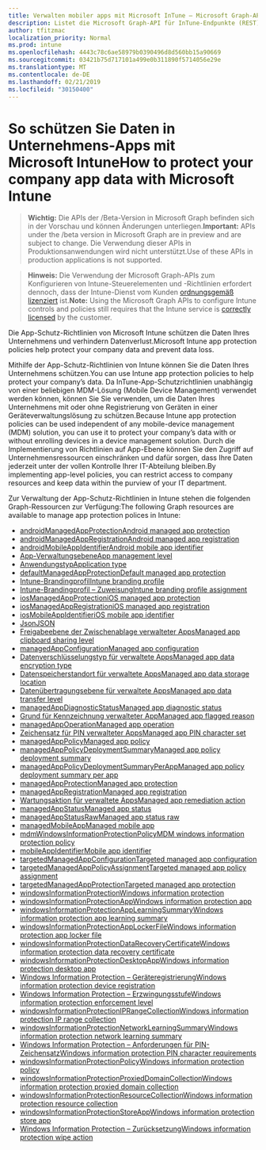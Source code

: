 ```yaml
---
title: Verwalten mobiler apps mit Microsoft InTune – Microsoft Graph-API
description: Listet die Microsoft Graph-API für InTune-Endpunkte (REST) im Zusammenhang mit Mobile-App-Verwaltung (MAM) für eine mandantenorganisation auf.
author: tfitzmac
localization_priority: Normal
ms.prod: intune
ms.openlocfilehash: 4443c78c6ae58979b0390496d8d560bb15a90669
ms.sourcegitcommit: 03421b75d717101a499e0b311890f5714056e29e
ms.translationtype: MT
ms.contentlocale: de-DE
ms.lasthandoff: 02/21/2019
ms.locfileid: "30150400"
---
```

# <a name="how-to-protect-your-company-app-data-with-microsoft-intune"></a><span data-ttu-id="8c810-103">So schützen Sie Daten in Unternehmens-Apps mit Microsoft Intune</span><span class="sxs-lookup"><span data-stu-id="8c810-103">How to protect your company app data with Microsoft Intune</span></span>

> <span data-ttu-id="8c810-104">**Wichtig:** Die APIs der /Beta-Version in Microsoft Graph befinden sich in der Vorschau und können Änderungen unterliegen.</span><span class="sxs-lookup"><span data-stu-id="8c810-104">**Important:** APIs under the /beta version in Microsoft Graph are in preview and are subject to change.</span></span> <span data-ttu-id="8c810-105">Die Verwendung dieser APIs in Produktionsanwendungen wird nicht unterstützt.</span><span class="sxs-lookup"><span data-stu-id="8c810-105">Use of these APIs in production applications is not supported.</span></span>

> <span data-ttu-id="8c810-106">**Hinweis:** Die Verwendung der Microsoft Graph-APIs zum Konfigurieren von Intune-Steuerelementen und -Richtlinien erfordert dennoch, dass der Intune-Dienst vom Kunden [ordnungsgemäß lizenziert](https://www.microsoft.com/en-us/cloud-platform/microsoft-intune-pricing) ist.</span><span class="sxs-lookup"><span data-stu-id="8c810-106">**Note:** Using the Microsoft Graph APIs to configure Intune controls and policies still requires that the Intune service is [correctly licensed](https://www.microsoft.com/en-us/cloud-platform/microsoft-intune-pricing) by the customer.</span></span>

<span data-ttu-id="8c810-107">Die App-Schutz-Richtlinien von Microsoft Intune schützen die Daten Ihres Unternehmens und verhindern Datenverlust.</span><span class="sxs-lookup"><span data-stu-id="8c810-107">Microsoft Intune app protection policies help protect your company data and prevent data loss.</span></span>

<span data-ttu-id="8c810-108">Mithilfe der App-Schutz-Richtlinien von Intune können Sie die Daten Ihres Unternehmens schützen.</span><span class="sxs-lookup"><span data-stu-id="8c810-108">You can use Intune app protection policies to help protect your company’s data.</span></span> <span data-ttu-id="8c810-109">Da InTune-App-Schutzrichtlinien unabhängig von einer beliebigen MDM-Lösung (Mobile Device Management) verwendet werden können, können Sie Sie verwenden, um die Daten Ihres Unternehmens mit oder ohne Registrierung von Geräten in einer Geräteverwaltungslösung zu schützen.</span><span class="sxs-lookup"><span data-stu-id="8c810-109">Because Intune app protection policies can be used independent of any mobile-device management (MDM) solution, you can use it to protect your company’s data with or without enrolling devices in a device management solution.</span></span> <span data-ttu-id="8c810-110">Durch die Implementierung von Richtlinien auf App-Ebene können Sie den Zugriff auf Unternehmensressourcen einschränken und dafür sorgen, dass Ihre Daten jederzeit unter der vollen Kontrolle Ihrer IT-Abteilung bleiben.</span><span class="sxs-lookup"><span data-stu-id="8c810-110">By implementing app-level policies, you can restrict access to company resources and keep data within the purview of your IT department.</span></span>

<span data-ttu-id="8c810-111">Zur Verwaltung der App-Schutz-Richtlinien in Intune stehen die folgenden Graph-Ressourcen zur Verfügung:</span><span class="sxs-lookup"><span data-stu-id="8c810-111">The following Graph resources are available to manage app protection polices in Intune:</span></span>

- [<span data-ttu-id="8c810-112">androidManagedAppProtection</span><span class="sxs-lookup"><span data-stu-id="8c810-112">Android managed app protection</span></span>](intune-mam-androidmanagedappprotection.md)
- [<span data-ttu-id="8c810-113">androidManagedAppRegistration</span><span class="sxs-lookup"><span data-stu-id="8c810-113">Android managed app registration</span></span>](intune-mam-androidmanagedappregistration.md)
- [<span data-ttu-id="8c810-114">androidMobileAppIdentifier</span><span class="sxs-lookup"><span data-stu-id="8c810-114">Android mobile app identifier</span></span>](intune-mam-androidmobileappidentifier.md)
- [<span data-ttu-id="8c810-115">App-Verwaltungsebene</span><span class="sxs-lookup"><span data-stu-id="8c810-115">App management level</span></span>](intune-mam-appmanagementlevel.md)
- [<span data-ttu-id="8c810-116">Anwendungstyp</span><span class="sxs-lookup"><span data-stu-id="8c810-116">Application type</span></span>](intune-wip-applicationtype.md)
- [<span data-ttu-id="8c810-117">defaultManagedAppProtection</span><span class="sxs-lookup"><span data-stu-id="8c810-117">Default managed app protection</span></span>](intune-mam-defaultmanagedappprotection.md)
- [<span data-ttu-id="8c810-118">Intune-Brandingprofil</span><span class="sxs-lookup"><span data-stu-id="8c810-118">Intune branding profile</span></span>](intune-wip-intunebrandingprofile.md)
- [<span data-ttu-id="8c810-119">Intune-Brandingprofil – Zuweisung</span><span class="sxs-lookup"><span data-stu-id="8c810-119">Intune branding profile assignment</span></span>](intune-wip-intunebrandingprofileassignment.md)
- [<span data-ttu-id="8c810-120">iosManagedAppProtection</span><span class="sxs-lookup"><span data-stu-id="8c810-120">iOS managed app protection</span></span>](intune-mam-iosmanagedappprotection.md)
- [<span data-ttu-id="8c810-121">iosManagedAppRegistration</span><span class="sxs-lookup"><span data-stu-id="8c810-121">iOS managed app registration</span></span>](intune-mam-iosmanagedappregistration.md)
- [<span data-ttu-id="8c810-122">iosMobileAppIdentifier</span><span class="sxs-lookup"><span data-stu-id="8c810-122">iOS mobile app identifier</span></span>](intune-mam-iosmobileappidentifier.md)
- [<span data-ttu-id="8c810-123">Json</span><span class="sxs-lookup"><span data-stu-id="8c810-123">JSON</span></span>](intune-mam-json.md)
- [<span data-ttu-id="8c810-124">Freigabeebene der Zwischenablage verwalteter Apps</span><span class="sxs-lookup"><span data-stu-id="8c810-124">Managed app clipboard sharing level</span></span>](intune-mam-managedappclipboardsharinglevel.md)
- [<span data-ttu-id="8c810-125">managedAppConfiguration</span><span class="sxs-lookup"><span data-stu-id="8c810-125">Managed app configuration</span></span>](intune-mam-managedappconfiguration.md)
- [<span data-ttu-id="8c810-126">Datenverschlüsselungstyp für verwaltete Apps</span><span class="sxs-lookup"><span data-stu-id="8c810-126">Managed app data encryption type</span></span>](intune-mam-managedappdataencryptiontype.md)
- [<span data-ttu-id="8c810-127">Datenspeicherstandort für verwaltete Apps</span><span class="sxs-lookup"><span data-stu-id="8c810-127">Managed app data storage location</span></span>](intune-mam-managedappdatastoragelocation.md)
- [<span data-ttu-id="8c810-128">Datenübertragungsebene  für verwaltete Apps</span><span class="sxs-lookup"><span data-stu-id="8c810-128">Managed app data transfer level</span></span>](intune-mam-managedappdatatransferlevel.md)
- [<span data-ttu-id="8c810-129">managedAppDiagnosticStatus</span><span class="sxs-lookup"><span data-stu-id="8c810-129">Managed app diagnostic status</span></span>](intune-mam-managedappdiagnosticstatus.md)
- [<span data-ttu-id="8c810-130">Grund für Kennzeichnung verwalteter App</span><span class="sxs-lookup"><span data-stu-id="8c810-130">Managed app flagged reason</span></span>](intune-mam-managedappflaggedreason.md)
- [<span data-ttu-id="8c810-131">managedAppOperation</span><span class="sxs-lookup"><span data-stu-id="8c810-131">Managed app operation</span></span>](intune-mam-managedappoperation.md)
- [<span data-ttu-id="8c810-132">Zeichensatz für PIN verwalteter Apps</span><span class="sxs-lookup"><span data-stu-id="8c810-132">Managed app PIN character set</span></span>](intune-mam-managedapppincharacterset.md)
- [<span data-ttu-id="8c810-133">managedAppPolicy</span><span class="sxs-lookup"><span data-stu-id="8c810-133">Managed app policy</span></span>](intune-mam-managedapppolicy.md)
- [<span data-ttu-id="8c810-134">managedAppPolicyDeploymentSummary</span><span class="sxs-lookup"><span data-stu-id="8c810-134">Managed app policy deployment summary</span></span>](intune-mam-managedapppolicydeploymentsummary.md)
- [<span data-ttu-id="8c810-135">managedAppPolicyDeploymentSummaryPerApp</span><span class="sxs-lookup"><span data-stu-id="8c810-135">Managed app policy deployment summary per app</span></span>](intune-mam-managedapppolicydeploymentsummaryperapp.md)
- [<span data-ttu-id="8c810-136">managedAppProtection</span><span class="sxs-lookup"><span data-stu-id="8c810-136">Managed app protection</span></span>](intune-mam-managedappprotection.md)
- [<span data-ttu-id="8c810-137">managedAppRegistration</span><span class="sxs-lookup"><span data-stu-id="8c810-137">Managed app registration</span></span>](intune-mam-managedappregistration.md)
- [<span data-ttu-id="8c810-138">Wartungsaktion für verwaltete Apps</span><span class="sxs-lookup"><span data-stu-id="8c810-138">Managed app remediation action</span></span>](intune-mam-managedappremediationaction.md)
- [<span data-ttu-id="8c810-139">managedAppStatus</span><span class="sxs-lookup"><span data-stu-id="8c810-139">Managed app status</span></span>](intune-mam-managedappstatus.md)
- [<span data-ttu-id="8c810-140">managedAppStatusRaw</span><span class="sxs-lookup"><span data-stu-id="8c810-140">Managed app status raw</span></span>](intune-mam-managedappstatusraw.md)
- [<span data-ttu-id="8c810-141">managedMobileApp</span><span class="sxs-lookup"><span data-stu-id="8c810-141">Managed mobile app</span></span>](intune-mam-managedmobileapp.md)
- [<span data-ttu-id="8c810-142">mdmWindowsInformationProtectionPolicy</span><span class="sxs-lookup"><span data-stu-id="8c810-142">MDM windows information protection policy</span></span>](intune-mam-mdmwindowsinformationprotectionpolicy.md)
- [<span data-ttu-id="8c810-143">mobileAppIdentifier</span><span class="sxs-lookup"><span data-stu-id="8c810-143">Mobile app identifier</span></span>](intune-mam-mobileappidentifier.md)
- [<span data-ttu-id="8c810-144">targetedManagedAppConfiguration</span><span class="sxs-lookup"><span data-stu-id="8c810-144">Targeted managed app configuration</span></span>](intune-mam-targetedmanagedappconfiguration.md)
- [<span data-ttu-id="8c810-145">targetedManagedAppPolicyAssignment</span><span class="sxs-lookup"><span data-stu-id="8c810-145">Targeted managed app policy assignment</span></span>](intune-mam-targetedmanagedapppolicyassignment.md)
- [<span data-ttu-id="8c810-146">targetedManagedAppProtection</span><span class="sxs-lookup"><span data-stu-id="8c810-146">Targeted managed app protection</span></span>](intune-mam-targetedmanagedappprotection.md)
- [<span data-ttu-id="8c810-147">windowsInformationProtection</span><span class="sxs-lookup"><span data-stu-id="8c810-147">Windows information protection</span></span>](intune-mam-windowsinformationprotection.md)
- [<span data-ttu-id="8c810-148">windowsInformationProtectionApp</span><span class="sxs-lookup"><span data-stu-id="8c810-148">Windows information protection app</span></span>](intune-mam-windowsinformationprotectionapp.md)
- [<span data-ttu-id="8c810-149">windowsInformationProtectionAppLearningSummary</span><span class="sxs-lookup"><span data-stu-id="8c810-149">Windows information protection app learning summary</span></span>](intune-wip-windowsinformationprotectionapplearningsummary.md)
- [<span data-ttu-id="8c810-150">windowsInformationProtectionAppLockerFile</span><span class="sxs-lookup"><span data-stu-id="8c810-150">Windows information protection app locker file</span></span>](intune-mam-windowsinformationprotectionapplockerfile.md)
- [<span data-ttu-id="8c810-151">windowsInformationProtectionDataRecoveryCertificate</span><span class="sxs-lookup"><span data-stu-id="8c810-151">Windows information protection data recovery certificate</span></span>](intune-mam-windowsinformationprotectiondatarecoverycertificate.md)
- [<span data-ttu-id="8c810-152">windowsInformationProtectionDesktopApp</span><span class="sxs-lookup"><span data-stu-id="8c810-152">Windows information protection desktop app</span></span>](intune-mam-windowsinformationprotectiondesktopapp.md)
- [<span data-ttu-id="8c810-153">Windows Information Protection – Geräteregistrierung</span><span class="sxs-lookup"><span data-stu-id="8c810-153">Windows information protection device registration</span></span>](intune-mam-windowsinformationprotectiondeviceregistration.md)
- [<span data-ttu-id="8c810-154">Windows Information Protection – Erzwingungsstufe</span><span class="sxs-lookup"><span data-stu-id="8c810-154">Windows information protection enforcement level</span></span>](intune-mam-windowsinformationprotectionenforcementlevel.md)
- [<span data-ttu-id="8c810-155">windowsInformationProtectionIPRangeCollection</span><span class="sxs-lookup"><span data-stu-id="8c810-155">Windows information protection IP range collection</span></span>](intune-mam-windowsinformationprotectioniprangecollection.md)
- [<span data-ttu-id="8c810-156">windowsInformationProtectionNetworkLearningSummary</span><span class="sxs-lookup"><span data-stu-id="8c810-156">Windows information protection network learning summary</span></span>](intune-wip-windowsinformationprotectionnetworklearningsummary.md)
- [<span data-ttu-id="8c810-157">Windows Information Protection – Anforderungen für PIN-Zeichensatz</span><span class="sxs-lookup"><span data-stu-id="8c810-157">Windows information protection PIN character requirements</span></span>](intune-mam-windowsinformationprotectionpincharacterrequirements.md)
- [<span data-ttu-id="8c810-158">windowsInformationProtectionPolicy</span><span class="sxs-lookup"><span data-stu-id="8c810-158">Windows information protection policy</span></span>](intune-mam-windowsinformationprotectionpolicy.md)
- [<span data-ttu-id="8c810-159">windowsInformationProtectionProxiedDomainCollection</span><span class="sxs-lookup"><span data-stu-id="8c810-159">Windows information protection proxied domain collection</span></span>](intune-mam-windowsinformationprotectionproxieddomaincollection.md)
- [<span data-ttu-id="8c810-160">windowsInformationProtectionResourceCollection</span><span class="sxs-lookup"><span data-stu-id="8c810-160">Windows information protection resource collection</span></span>](intune-mam-windowsinformationprotectionresourcecollection.md)
- [<span data-ttu-id="8c810-161">windowsInformationProtectionStoreApp</span><span class="sxs-lookup"><span data-stu-id="8c810-161">Windows information protection store app</span></span>](intune-mam-windowsinformationprotectionstoreapp.md)
- [<span data-ttu-id="8c810-162">Windows Information Protection – Zurücksetzung</span><span class="sxs-lookup"><span data-stu-id="8c810-162">Windows information protection wipe action</span></span>](intune-mam-windowsinformationprotectionwipeaction.md)
